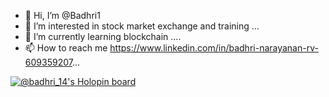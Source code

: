 - 👋 Hi, I’m @Badhri1
- 👀 I’m interested in stock market exchange and training ...
- 🌱 I’m currently learning blockchain ....
- 📫 How to reach me https://www.linkedin.com/in/badhri-narayanan-rv-609359207...

<!---
Badhri1/Badhri1 is a ✨ special ✨ repository because its `README.md` (this file) appears on your GitHub profile.
You can click the Preview link to take a look at your changes.
--->
[![@badhri_14's Holopin board](https://holopin.me/badhri_14)](https://holopin.io/@badhri_14)
